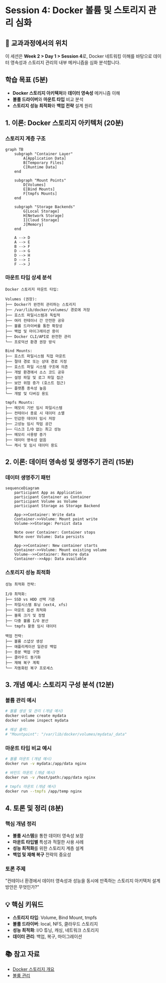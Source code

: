# Session 4: Docker 볼륨 및 스토리지 관리 심화

## 📍 교과과정에서의 위치
이 세션은 **Week 2 > Day 1 > Session 4**로, Docker 네트워킹 이해를 바탕으로 데이터 영속성과 스토리지 관리의 내부 메커니즘을 심화 분석합니다.

## 학습 목표 (5분)
- **Docker 스토리지 아키텍처**와 **데이터 영속성** 메커니즘 이해
- **볼륨 드라이버**와 **마운트 타입** 비교 분석
- **스토리지 성능 최적화**와 **백업 전략** 설계 원리

## 1. 이론: Docker 스토리지 아키텍처 (20분)

### 스토리지 계층 구조

```mermaid
graph TB
    subgraph "Container Layer"
        A[Application Data]
        B[Temporary Files]
        C[Runtime Data]
    end
    
    subgraph "Mount Points"
        D[Volumes]
        E[Bind Mounts]
        F[tmpfs Mounts]
    end
    
    subgraph "Storage Backends"
        G[Local Storage]
        H[Network Storage]
        I[Cloud Storage]
        J[Memory]
    end
    
    A --> D
    A --> E
    B --> F
    D --> G
    D --> H
    D --> I
    F --> J
```

### 마운트 타입 상세 분석

```
Docker 스토리지 마운트 타입:

Volumes (권장):
├── Docker가 완전히 관리하는 스토리지
├── /var/lib/docker/volumes/ 경로에 저장
├── 호스트 파일시스템과 독립적
├── 여러 컨테이너 간 안전한 공유
├── 볼륨 드라이버를 통한 확장성
├── 백업 및 마이그레이션 용이
├── Docker CLI/API로 완전한 관리
└── 프로덕션 환경 권장 방식

Bind Mounts:
├── 호스트 파일시스템 직접 마운트
├── 절대 경로 또는 상대 경로 지정
├── 호스트 파일 시스템 구조에 의존
├── 개발 환경에서 소스 코드 공유
├── 설정 파일 및 로그 파일 접근
├── 보안 위험 증가 (호스트 접근)
├── 플랫폼 종속성 높음
└── 개발 및 디버깅 용도

tmpfs Mounts:
├── 메모리 기반 임시 파일시스템
├── 컨테이너 종료 시 데이터 소멸
├── 민감한 데이터 임시 저장
├── 고성능 임시 작업 공간
├── 디스크 I/O 없는 최고 성능
├── 메모리 사용량 증가
├── 데이터 영속성 없음
└── 캐시 및 임시 데이터 용도
```

## 2. 이론: 데이터 영속성 및 생명주기 관리 (15분)

### 데이터 생명주기 패턴

```mermaid
sequenceDiagram
    participant App as Application
    participant Container as Container
    participant Volume as Volume
    participant Storage as Storage Backend
    
    App->>Container: Write data
    Container->>Volume: Mount point write
    Volume->>Storage: Persist data
    
    Note over Container: Container stops
    Note over Volume: Data persists
    
    App->>Container: New container starts
    Container->>Volume: Mount existing volume
    Volume-->>Container: Restore data
    Container-->>App: Data available
```

### 스토리지 성능 최적화

```
성능 최적화 전략:

I/O 최적화:
├── SSD vs HDD 선택 기준
├── 파일시스템 튜닝 (ext4, xfs)
├── 마운트 옵션 최적화
├── 블록 크기 및 정렬
├── 다중 볼륨 I/O 분산
└── tmpfs 활용 임시 데이터

백업 전략:
├── 볼륨 스냅샷 생성
├── 애플리케이션 일관성 백업
├── 증분 백업 구현
├── 클라우드 동기화
├── 재해 복구 계획
└── 자동화된 복구 프로세스
```

## 3. 개념 예시: 스토리지 구성 분석 (12분)

### 볼륨 관리 예시

```bash
# 볼륨 생성 및 관리 (개념 예시)
docker volume create mydata
docker volume inspect mydata

# 예상 출력:
# "Mountpoint": "/var/lib/docker/volumes/mydata/_data"
```

### 마운트 타입 비교 예시

```bash
# 볼륨 마운트 (개념 예시)
docker run -v mydata:/app/data nginx

# 바인드 마운트 (개념 예시)
docker run -v /host/path:/app/data nginx

# tmpfs 마운트 (개념 예시)
docker run --tmpfs /app/temp nginx
```

## 4. 토론 및 정리 (8분)

### 핵심 개념 정리
- **볼륨 시스템**을 통한 데이터 영속성 보장
- **마운트 타입별** 특성과 적절한 사용 사례
- **성능 최적화**를 위한 스토리지 계층 설계
- **백업 및 재해 복구** 전략의 중요성

### 토론 주제
"컨테이너 환경에서 데이터 영속성과 성능을 동시에 만족하는 스토리지 아키텍처 설계 방안은 무엇인가?"

## 💡 핵심 키워드
- **스토리지 타입**: Volume, Bind Mount, tmpfs
- **볼륨 드라이버**: local, NFS, 클라우드 스토리지
- **성능 최적화**: I/O 튜닝, 캐싱, 네트워크 스토리지
- **데이터 관리**: 백업, 복구, 마이그레이션

## 📚 참고 자료
- [Docker 스토리지 개요](https://docs.docker.com/storage/)
- [볼륨 관리](https://docs.docker.com/storage/volumes/)
